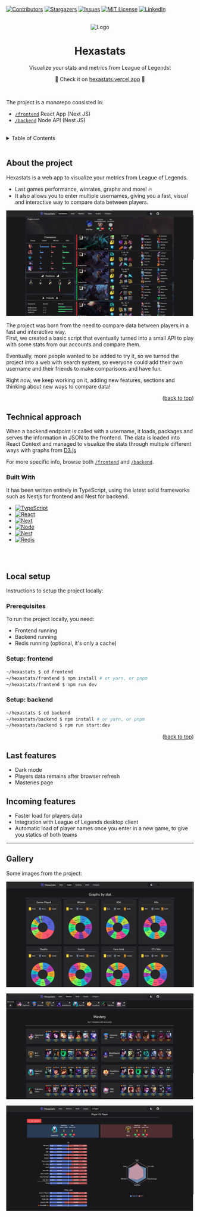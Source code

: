 <!-- Bootstraped with: https://github.com/othneildrew/Best-README-Template -->
<!-- Improved compatibility of back to top link: See: https://github.com/othneildrew/Best-README-Template/pull/73 -->
<a name="readme-top"></a>



<!-- PROJECT SHIELDS -->
[![Contributors][contributors-shield]][contributors-url]
[![Stargazers][stars-shield]][stars-url]
[![Issues][issues-shield]][issues-url]
[![MIT License][license-shield]][license-url]
[![LinkedIn][linkedin-shield]][linkedin-url]
<!-- ------------------------------------------------------------------------------------------------------------------------ -->


<!-- PROJECT LOGO -->
<br />
<div align="center">
    <img src="./frontend/public/images/logo.png" alt="Logo" width="80" height="80"/>
    <h1 align="center">Hexastats</h1>
    <p align="center">Visualize your stats and metrics from League of Legends!</p>
    <p align="center">🎉 Check it on <a href="https://hexastats.vercel.app" target="_blank">hexastats.vercel.app</a> 🎉</p>
</div>
<br/>

The project is a monorepo consisted in:

* [`/frontend`](https://github.com/dawichi/hexastats/tree/main/frontend)  React App (Next JS)
* [`/backend`](https://github.com/dawichi/hexastats/tree/main/backend) Node API (Nest JS)
<!-- ------------------------------------------------------------------------------------------------------------------------ -->



<!-- TABLE OF CONTENTS -->
<br/>
<details>
  <summary>Table of Contents</summary>
  <ol>
    <li><a href="#about-the-project">About the project</a></li>
    <li>
      <a href="#technical-approach">Technical approach</a>
      <ul>
        <li><a href="#built-with">Built with</a></li>
      </ul>
    </li>
    <li>
      <a href="#local-setup">Local setup</a>
      <ul>
        <li><a href="#prerequisites">Prerequisites</a></li>
        <li><a href="#setup-frontend">Setup: frontend</a></li>
        <li><a href="#setup-backend">Setup: backend</a></li>
      </ul>
    </li>
    <li><a href="#usage">Usage</a></li>
    <li><a href="#roadmap">Roadmap</a></li>
    <li><a href="#contributing">Contributing</a></li>
    <li><a href="#license">License</a></li>
    <li><a href="#contact">Contact</a></li>
    <li><a href="#acknowledgments">Acknowledgments</a></li>
  </ol>
</details>
<br/>
<!-- ------------------------------------------------------------------------------------------------------------------------ -->



<!-- ABOUT -->
## About the project

Hexastats is a web app to visualize your metrics from League of Legends.  
* Last games performance, winrates, graphs and more! 🔥  
* It also allows you to enter multiple usernames, giving you a fast, visual and interactive way to compare data between players.

[![Hexastats][showcase-1]][hexastats-url]

The project was born from the need to compare data between players in a fast and interactive way.  
First, we created a basic script that eventually turned into a small API to play with some stats from our accounts and compare them.

Eventually, more people wanted to be added to try it, so we turned the project into a web with search system, so everyone could add their own username and their friends to make comparisons and have fun.

Right now, we keep working on it, adding new features, sections and thinking about new ways to compare data!

<p align="right">(<a href="#readme-top">back to top</a>)</p>
<!-- ------------------------------------------------------------------------------------------------------------------------ -->



<!-- BUILT WITH -->
## Technical approach
When a backend endpoint is called with a username, it loads, packages and serves the information in JSON to the frontend. The data is loaded into React Context and managed to visualize the stats through multiple different ways with graphs from [D3.js](https://d3js.org/)

For more specific info, browse both [`/frontend`](https://github.com/dawichi/hexastats/tree/main/frontend) and [`/backend`](https://github.com/dawichi/hexastats/tree/main/backend).

### Built With

It has been written entirely in TypeScript, using the latest solid frameworks such as Nestjs for frontend and Nest for backend.

* [![TypeScript][TypeScript]][TypeScript-url]
* [![React][React.js]][React-url]
* [![Next][Next.js]][Next-url]
* [![Node][Node.js]][Node-url]
* [![Nest][Nest.js]][Nest-url]
* [![Redis][Redis]][Redis-url]
<!-- ------------------------------------------------------------------------------------------------------------------------ -->



<!-- LOCAL SETUP -->
<br/>
<br/>

## Local setup

Instructions to setup the project locally:

### Prerequisites

To run the project locally, you need:

* Frontend running
* Backend running
* Redis running (optional, it's only a cache)

### Setup: frontend

```sh
~/hexastats $ cd frontend
~/hexastats/frontend $ npm install # or yarn, or pnpm
~/hexastats/frontend $ npm run dev
```

### Setup: backend

```sh
~/hexastats $ cd backend
~/hexastats/backend $ npm install # or yarn, or pnpm
~/hexastats/backend $ npm run start:dev
```
<p align="right">(<a href="#readme-top">back to top</a>)</p>
<!-- ------------------------------------------------------------------------------------------------------------------------ -->

## Last features

* Dark mode
* Players data remains after browser refresh
* Masteries page

## Incoming features

* Faster load for players data
* Integration with League of Legends desktop client
* Automatic load of player names once you enter in a new game, to give you statics of both teams





---

## Gallery

Some images from the project:

![Hexastats][showcase-2]

![Hexastats][showcase-3]

![Hexastats][showcase-4]


<!-- ------------------------------------------------------------------------------------------------------------------------ -->
<!-- MARKDOWN LINKS & IMAGES -->
<!-- https://www.markdownguide.org/basic-syntax/#reference-style-links -->
[hexastats-url]: https://hexastats.vercel.app

<!-- HEADER STUFF -->
[contributors-shield]: https://img.shields.io/github/contributors/dawichi/hexastats.svg?style=for-the-badge
[contributors-url]: https://github.com/dawichi/hexastats/graphs/contributors
[forks-shield]: https://img.shields.io/github/forks/dawichi/hexastats.svg?style=for-the-badge
[forks-url]: https://github.com/dawichi/hexastats/network/members
[stars-shield]: https://img.shields.io/github/stars/dawichi/hexastats.svg?style=for-the-badge
[stars-url]: https://github.com/dawichi/hexastats/stargazers
[issues-shield]: https://img.shields.io/github/issues/dawichi/hexastats.svg?style=for-the-badge
[issues-url]: https://github.com/dawichi/hexastats/issues
[license-shield]: https://img.shields.io/github/license/dawichi/hexastats.svg?style=for-the-badge
[license-url]: https://github.com/dawichi/hexastats/blob/master/LICENSE
[linkedin-shield]: https://img.shields.io/badge/-LinkedIn-black.svg?style=for-the-badge&logo=linkedin&colorB=555
[linkedin-url]: https://linkedin.com/in/dawichi

<!-- IMAGES -->
[showcase-1]: showcase.png
[showcase-2]: frontend/public/images/graphs.png
[showcase-3]: frontend/public/images/mastery.png
[showcase-4]: frontend/public/images/compare.png

<!-- TECH STACK -->
[TypeScript]: https://img.shields.io/github/languages/top/dawichi/hexastats?logo=typescript&logoColor=fff&style=for-the-badge
[TypeScript-url]: https://typescriptlang.org/
[Next.js]: https://img.shields.io/badge/next.js-000000?style=for-the-badge&logo=nextdotjs&logoColor=white
[Next-url]: https://nextjs.org/
[React.js]: https://img.shields.io/badge/React-20232A?style=for-the-badge&logo=react&logoColor=61DAFB
[React-url]: https://reactjs.org/
[Node.js]: https://img.shields.io/badge/Node-333?style=for-the-badge&logo=node.js&logoColor=43853d
[Node-url]: https://nodejs.org/
[Nest.js]: https://img.shields.io/badge/Nest-121212?style=for-the-badge&logo=nestjs&logoColor=ea2845
[Nest-url]: https://nestjs.com/
[Redis]: https://img.shields.io/badge/Redis-0f172a?style=for-the-badge&logo=redis&logoColor=ea2845
[Redis-url]: https://redis.io/
